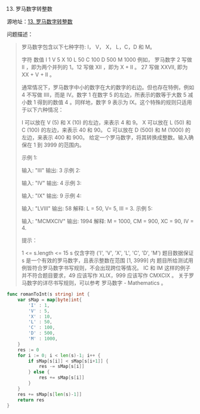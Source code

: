 13. 罗马数字转整数

源地址：[13. 罗马数字转整数](https://leetcode-cn.com/problems/roman-to-integer/)

问题描述：

>罗马数字包含以下七种字符: I， V， X， L，C，D 和 M。
>
>字符          数值
>I             1
>V             5
>X             10
>L             50
>C             100
>D             500
>M             1000
>例如， 罗马数字 2 写做 II ，即为两个并列的 1。12 写做 XII ，即为 X + II 。 27 写做  XXVII, 即为 XX + V + II 。
>
>通常情况下，罗马数字中小的数字在大的数字的右边。但也存在特例，例如 4 不写做 IIII，而是 IV。数字 1 在数字 5 的左边，所表示的数等于大数 5 减小数 1 得到的数值 4 。同样地，数字 9 表示为 IX。这个特殊的规则只适用于以下六种情况：
>
>I 可以放在 V (5) 和 X (10) 的左边，来表示 4 和 9。
>X 可以放在 L (50) 和 C (100) 的左边，来表示 40 和 90。 
>C 可以放在 D (500) 和 M (1000) 的左边，来表示 400 和 900。
>给定一个罗马数字，将其转换成整数。输入确保在 1 到 3999 的范围内。
>
> 
>
>示例 1:
>
>输入: "III"
>输出: 3
>示例 2:
>
>输入: "IV"
>输出: 4
>示例 3:
>
>输入: "IX"
>输出: 9
>示例 4:
>
>输入: "LVIII"
>输出: 58
>解释: L = 50, V= 5, III = 3.
>示例 5:
>
>输入: "MCMXCIV"
>输出: 1994
>解释: M = 1000, CM = 900, XC = 90, IV = 4.
>
>
>提示：
>
>1 <= s.length <= 15
>s 仅含字符 ('I', 'V', 'X', 'L', 'C', 'D', 'M')
>题目数据保证 s 是一个有效的罗马数字，且表示整数在范围 [1, 3999] 内
>题目所给测试用例皆符合罗马数字书写规则，不会出现跨位等情况。
>IC 和 IM 这样的例子并不符合题目要求，49 应该写作 XLIX，999 应该写作 CMXCIX 。
>关于罗马数字的详尽书写规则，可以参考 罗马数字 - Mathematics 。

``` go
func romanToInt(s string) int {
    var sMap = map[byte]int{
        'I' : 1,
        'V' : 5,
        'X' : 10,
        'L' : 50,
        'C' : 100,
        'D' : 500,
        'M' : 1000,
    }
    res := 0
    for i := 0; i < len(s)-1; i++ {
        if sMap[s[i]] < sMap[s[i+1]] {
            res -= sMap[s[i]]
        } else {
            res += sMap[s[i]]
        }
    }
    res += sMap[s[len(s)-1]]
    return res 
}
```



